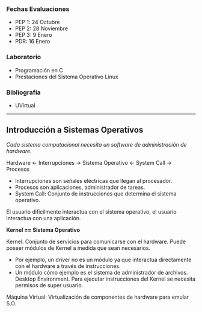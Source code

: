 ### Fechas Evaluaciones
- PEP 1: 24 Octubre
- PEP 2: 28 Noviembre
- PEP 3: 9 Enero
- PDR: 16 Enero
### Laboratorio
- Programación en C
- Prestaciones del Sistema Operativo Linux
### Bibliografía
- UVirtual
***
## Introducción a Sistemas Operativos
*Cada sistema computacional necesita un software de administración de hardware.*

Hardware <-  Interrupciones -> Sistema Operativo <- System Call -> Procesos

- Interrupciones son señales eléctricas que llegan al procesador.
- Procesos son aplicaciones, administrador de tareas.
- System Call: Conjunto de instrucciones que determina el sistema operativo.

El usuario dificilmente interactua con el sistema operativo, el usuario interactua con una aplicación.

**Kernel == Sistema Operativo**

Kernel: Conjunto de servicios para comunicarse con el hardware. Puede poseer módulos de Kernel a medida que sean necesarios.
- Por ejemplo, un driver no es un módulo ya que interactua directamente con el hardware a través de instrucciones.
- Un módulo cómo ejemplo es el sistema de administrador de archivos. Desktop Environment.
Para ejecutar instrucciones del Kernel se necesita permisos de super usuario.

Máquina Virtual: Virtualización de componentes de hardware para emular S.O.